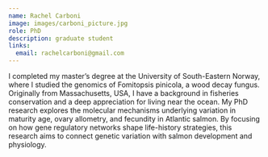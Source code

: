 ```yaml
---
name: Rachel Carboni
image: images/carboni_picture.jpg
role: PhD
description: graduate student
links:
  email: rachelcarboni@gmail.com
---
```


I completed my master’s degree at the University of South-Eastern Norway, where I studied the genomics of Fomitopsis pinicola, a wood decay fungus. Originally from Massachusetts, USA, I have a background in fisheries conservation and a deep appreciation for living near the ocean. My PhD research explores the molecular mechanisms underlying variation in maturity age, ovary allometry, and fecundity in Atlantic salmon. By focusing on how gene regulatory networks shape life-history strategies, this research aims to connect genetic variation with salmon development and physiology.
